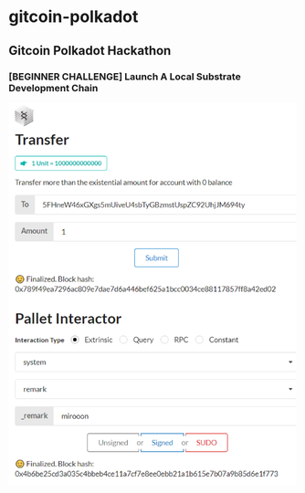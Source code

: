 # gitcoin-polkadot
## Gitcoin Polkadot Hackathon
### [BEGINNER CHALLENGE] Launch A Local Substrate Development Chain
![Screenshot](1.PNG)
